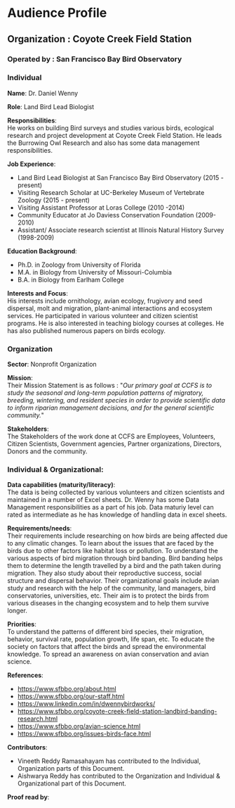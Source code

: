 # Audience Profile

## Organization : Coyote Creek Field Station
### Operated by : San Francisco Bay Bird Observatory

### Individual

**Name**: Dr. Daniel Wenny 

**Role**: Land Bird Lead Biologist

**Responsibilities**: <br/>
He works on building Bird surveys and studies various birds, ecological research and project development at Coyote Creek Field Station. He leads the Burrowing Owl Research and also has some data management responsibilities.
 
**Job Experience**:
* Land Bird Lead Biologist at San Francisco Bay Bird Observatory (2015 - present)
* Visiting Research Scholar at UC-Berkeley Museum of Vertebrate Zoology (2015 - present)
* Visiting Assistant Professor at Loras College (2010 -2014)
* Community Educator at Jo Daviess Conservation Foundation (2009-2010)
* Assistant/ Associate research scientist at Illinois Natural History Survey (1998-2009)

**Education Background**: 
* Ph.D. in Zoology from University of Florida 
* M.A. in Biology from University of Missouri-Columbia
* B.A. in Biology from Earlham College

**Interests and Focus**:<br/>
His interests include ornithology, avian ecology,  frugivory and seed dispersal, molt and migration, plant-animal interactions and ecosystem services. He participated in various volunteer and citizen scientist programs. He is also interested in teaching biology courses at colleges. He has also published numerous papers on birds ecology.

### Organization
**Sector**: Nonprofit Organization

**Mission**: <br/>
Their Mission Statement is as follows : "_Our primary goal at CCFS is to study the seasonal and long-term population patterns of migratory, breeding, wintering, and resident species in order to provide scientific data to inform riparian management decisions, and for the general scientific community._"

**Stakeholders**:<br/>
The Stakeholders of the work done at CCFS are Employees, Volunteers, Citizen Scientists, Government agencies, Partner organizations, Directors, Donors and the community.  

### Individual & Organizational:

**Data capabilities (maturity/literacy)**:<br/>
The data is being collected by various volunteers and citizen scientists and maintained in a number of Excel sheets. Dr. Wenny has some Data Management responsibilities as a part of his job. Data maturiy level can rated as intermediate as he has knowledge of handling data in excel sheets.

**Requirements/needs**:<br/>
Their requirements include researching on how birds are being affected due to any climatic changes. To learn about the issues that are faced by the birds due to other factors like habitat loss or pollution. To understand the various aspects of bird migration through bird banding. Bird banding helps them to determine the length travelled by a bird and the path taken during migration. They also study about their reproductive success, social structure and dispersal behavior. 
Their organizational goals include avian study and research with the help of the community, land managers, bird conservatories, universities, etc. Their aim is to protect the birds from various diseases in the changing ecosystem and to help them survive longer. 

**Priorities**:<br/>
To understand the patterns of different bird species, their migration, behavior, survival rate, population growth, life span, etc. To educate the society on factors that affect the birds and spread the environmental knowledge. To spread an awareness on avian conservation and avian science. 

**References**:
* https://www.sfbbo.org/about.html
* https://www.sfbbo.org/our-staff.html
* https://www.linkedin.com/in/dwennybirdworks/ 
* https://www.sfbbo.org/coyote-creek-field-station-landbird-banding-research.html
* https://www.sfbbo.org/avian-science.html
* https://www.sfbbo.org/issues-birds-face.html

**Contributors**:
* Vineeth Reddy Ramasahayam has contributed to the Individual, Organization parts of this Document.
* Aishwarya Reddy has contributed to the Organization and Individual & Organizational part of this Document.


**Proof read by**: 

